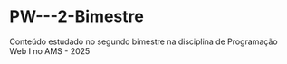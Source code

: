 # PW---2-Bimestre
Conteúdo estudado no segundo bimestre na disciplina de Programação Web I no AMS - 2025
